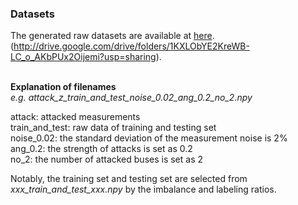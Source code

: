 ### Datasets

The generated raw datasets are available at [here](http://drive.google.com/drive/folders/1KXLObYE2KreWB-LC_o_AKbPUx2Oijemi?usp=sharing). <br/>
(<http://drive.google.com/drive/folders/1KXLObYE2KreWB-LC_o_AKbPUx2Oijemi?usp=sharing>). <br/><br/>

**Explanation of filenames**  <br/>
_e.g. attack_z_train_and_test_noise_0.02_ang_0.2_no_2.npy_ <br/>

attack: attacked measurements <br/>
train_and_test: raw data of training and testing set <br/>
noise_0.02: the standard deviation of the measurement noise is 2% <br/>
ang_0.2: the strength of attacks is set as 0.2 <br/>
no_2: the number of attacked buses is set as 2 <br/>

Notably, the training set and testing set are selected from _xxx_train_and_test_xxx.npy_ by the imbalance and labeling ratios.
